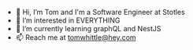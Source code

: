 - 👋 Hi, I’m Tom and I'm a Software Engineer at Stotles
- 👀 I’m interested in EVERYTHING 
- 🌱 I’m currently learning graphQL and NestJS
- 📫 Reach me at tomwhittle@hey.com
